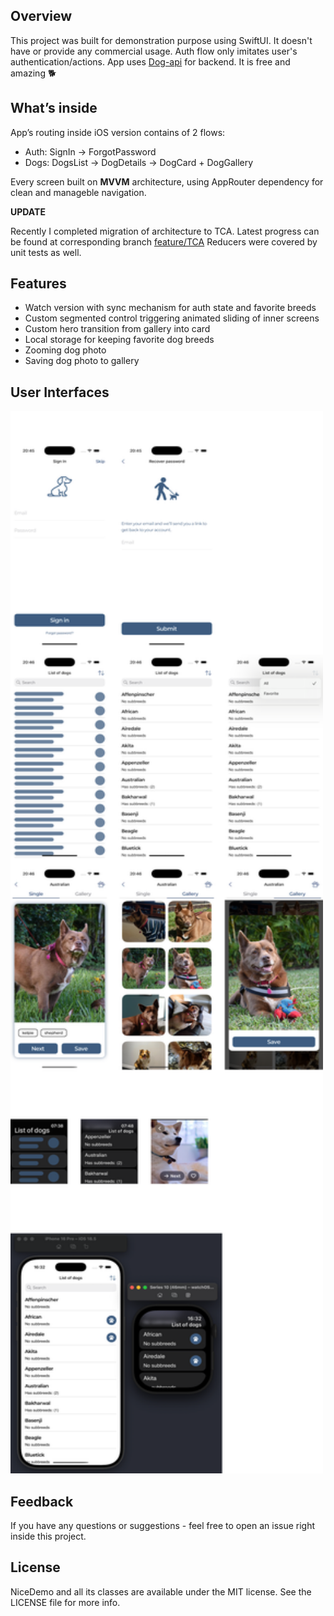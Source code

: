 ## Overview
This project was built for demonstration purpose using SwiftUI. It doesn't have or provide any commercial usage. Auth flow only imitates user's authentication/actions.
App uses [Dog-api](https://dog.ceo/dog-api/) for backend. It is free and amazing 🐕

## What’s inside
App’s routing inside iOS version contains of 2 flows: 

* Auth: SignIn -> ForgotPassword 
* Dogs: DogsList -> DogDetails -> DogCard + DogGallery

Every screen built on **MVVM** architecture, using AppRouter dependency for clean and manageble navigation.

**UPDATE**

Recently I completed migration of architecture to TCA. Latest progress can be found at corresponding branch [feature/TCA](https://github.com/Kharauzov/NiceDemo-SwiftUI/tree/feature/TCA)
Reducers were covered by unit tests as well.

## Features
* Watch version with sync mechanism for auth state and favorite breeds
* Custom segmented control triggering animated sliding of inner screens
* Custom hero transition from gallery into card
* Local storage for keeping favorite dog breeds
* Zooming dog photo
* Saving dog photo to gallery

## User Interfaces

<p align="left">
<img src="https://github.com/Kharauzov/NiceDemo-SwiftUI/blob/main/overview_with_watch.png" width="500px" height="1700px"/>
</p>

## Feedback
If you have any questions or suggestions - feel free to open an issue right inside this project.

## License
NiceDemo and all its classes are available under the MIT license. See the LICENSE file for more info.
